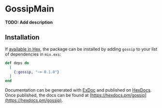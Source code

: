 # GossipMain

**TODO: Add description**

## Installation

If [available in Hex](https://hex.pm/docs/publish), the package can be installed
by adding `gossip` to your list of dependencies in `mix.exs`:

```elixir
def deps do
  [
    {:gossip, "~> 0.1.0"}
  ]
end
```

Documentation can be generated with [ExDoc](https://github.com/elixir-lang/ex_doc)
and published on [HexDocs](https://hexdocs.pm). Once published, the docs can
be found at [https://hexdocs.pm/gossip](https://hexdocs.pm/gossip).

